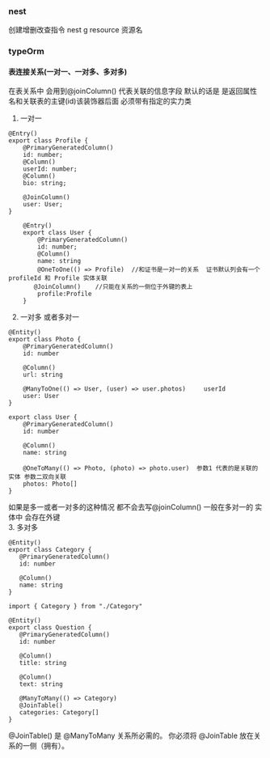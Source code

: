 ### nest
创建增删改查指令  nest g resource 资源名

### typeOrm

#### 表连接关系(一对一、一对多、多对多)
在表关系中 会用到@joinColumn() 代表关联的信息字段  默认的话是 是返回属性名和关联表的主键(id)该装饰器后面 必须带有指定的实力类
1. 一对一
``` porfile 证书实体
@Entry()
export class Profile {
    @PrimaryGeneratedColumn()
    id: number;
    @Column()
    userId: number;
    @Column()
    bio: string;
   
    @JoinColumn()
    user: User;
}
```

```user 实体
    @Entry()
    export class User {
        @PrimaryGeneratedColumn()
        id: number;
        @Column()
        name: string
        @OneToOne(() => Profile)  //和证书是一对一的关系  证书默认列会有一个profileId 和 Profile 实体关联
       @JoinColumn()    //只能在关系的一侧位于外键的表上
        profile:Profile
    }
```
2. 一对多 或者多对一
``` Photo
@Entity()
export class Photo {
    @PrimaryGeneratedColumn()
    id: number

    @Column()
    url: string

    @ManyToOne(() => User, (user) => user.photos)     userId
    user: User
}
```
``` User
export class User {
    @PrimaryGeneratedColumn()
    id: number

    @Column()
    name: string

    @OneToMany(() => Photo, (photo) => photo.user)  参数1 代表的是关联的实体 参数二双向关联
    photos: Photo[]
}
```
如果是多一或者一对多的这种情况  都不会去写@joinColumn()  一般在多对一的 实体中 会存在外键  
3. 多对多
 ```  
 @Entity()
export class Category {
    @PrimaryGeneratedColumn()
    id: number

    @Column()
    name: string
}
 ```
 ```
 import { Category } from "./Category"

@Entity()
export class Question {
    @PrimaryGeneratedColumn()
    id: number

    @Column()
    title: string

    @Column()
    text: string

    @ManyToMany(() => Category)
    @JoinTable()
    categories: Category[]
} 
 ```

 @JoinTable() 是 @ManyToMany 关系所必需的。 你必须将 @JoinTable 放在关系的一侧（拥有）。